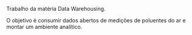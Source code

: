 Trabalho da matéria Data Warehousing.

O objetivo é consumir dados abertos de medições de poluentes do ar e montar um ambiente analítico.
